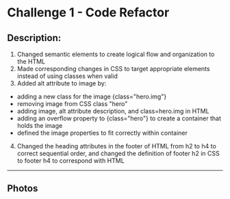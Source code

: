 # Challenge 1 - Code Refactor

## Description:

1. Changed semantic elements to create logical flow and organization to the HTML
2. Made corresponding changes in CSS to target appropriate elements instead of using classes when valid
3. Added alt attribute to image by:
- adding a new class for the image {class="hero.img"}
- removing image from CSS class "hero"
- adding image, alt attribute description, and class=hero.img in HTML
- adding an overflow property to {class="hero"} to create a container that holds the image
- defined the image properties to fit correctly within container
4. Changed the heading attributes in the footer of HTML from h2 to h4 to correct sequential order, and changed the definition of footer h2 in CSS to footer h4 to correspond with HTML


-------------------------------------------------------------------

## Photos

